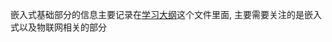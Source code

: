 嵌入式基础部分的信息主要记录在[学习大纲](https://github.com/CNU-OS/Embedded-Study-Guide/edit/main/docs/学习大纲.md)这个文件里面, 主要需要关注的是嵌入式以及物联网相关的部分